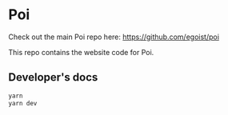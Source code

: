 # Poi

Check out the main Poi repo here: https://github.com/egoist/poi

This repo contains the website code for Poi.

## Developer's docs

```bash
yarn 
yarn dev
```
